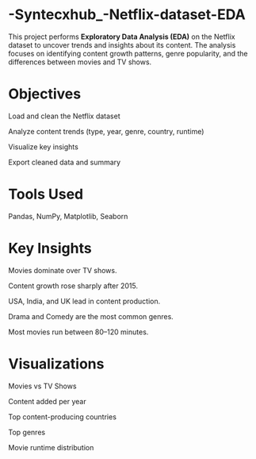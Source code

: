 # -Syntecxhub_-Netflix-dataset-EDA
This project performs **Exploratory Data Analysis (EDA)** on the Netflix dataset to uncover trends and insights about its content.   The analysis focuses on identifying content growth patterns, genre popularity, and the differences between movies and TV shows.

# Objectives

Load and clean the Netflix dataset

Analyze content trends (type, year, genre, country, runtime)

Visualize key insights

Export cleaned data and summary

# Tools Used

Pandas, NumPy, Matplotlib, Seaborn

# Key Insights

Movies dominate over TV shows.

Content growth rose sharply after 2015.

USA, India, and UK lead in content production.

Drama and Comedy are the most common genres.

Most movies run between 80–120 minutes.

# Visualizations

Movies vs TV Shows

Content added per year

Top content-producing countries

Top genres

Movie runtime distribution
